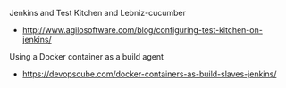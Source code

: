Jenkins and Test Kitchen and Lebniz-cucumber
- http://www.agilosoftware.com/blog/configuring-test-kitchen-on-jenkins/


Using a Docker container as a build agent
- https://devopscube.com/docker-containers-as-build-slaves-jenkins/
